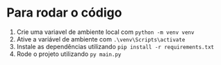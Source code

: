 # Para rodar o código

1. Crie uma variavel de ambiente local com `python -m venv venv`
2. Ative a variável de ambiente com `.\venv\Scripts\activate`
3. Instale as dependências utilizando `pip install -r requirements.txt`
4. Rode o projeto utilizando `py main.py`
